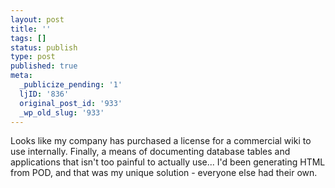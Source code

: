 ```yaml
---
layout: post
title: ''
tags: []
status: publish
type: post
published: true
meta:
  _publicize_pending: '1'
  ljID: '836'
  original_post_id: '933'
  _wp_old_slug: '933'
---
```

Looks like my company has purchased a license for a commercial wiki to use internally.  Finally, a means of documenting database tables and applications that isn't too painful to actually use...  I'd been generating HTML from POD, and that was my unique solution - everyone else had their own.
